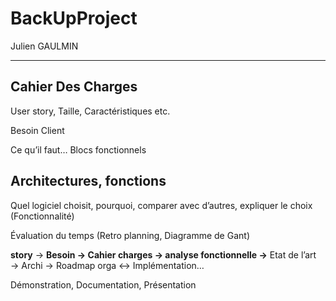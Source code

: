# BackUpProject


Julien GAULMIN

---

## Cahier Des Charges

User story, Taille, Caractéristiques etc.

Besoin Client

Ce qu’il faut… Blocs fonctionnels

## Architectures, fonctions

Quel logiciel choisit, pourquoi, comparer avec d’autres, expliquer le choix (Fonctionnalité)

Évaluation du temps (Retro planning, Diagramme de Gant)

**story** → **Besoin → Cahier charges → analyse fonctionnelle →** Etat de l’art → Archi → Roadmap orga ↔ Implémentation…

Démonstration, Documentation, Présentation
